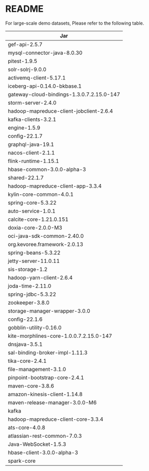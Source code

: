 # README

For large-scale demo datasets, Please refer to the following table.

| Jar                                       |
| ----------------------------------------- |
| gef-api-2.5.7                             |
| mysql-connector-java-8.0.30               |
| pitest-1.9.5                              |
| solr-solrj-9.0.0                          |
| activemq-client-5.17.1                    |
| iceberg-api-0.14.0-bkbase.1               |
| gateway-cloud-bindings-1.3.0.7.2.15.0-147 |
| storm-server-2.4.0                        |
| hadoop-mapreduce-client-jobclient-2.6.4   |
| kafka-clients-3.2.1                       |
| engine-1.5.9                              |
| config-22.1.7                             |
| graphql-java-19.1                         |
| nacos-client-2.1.1                        |
| flink-runtime-1.15.1                      |
| hbase-common-3.0.0-alpha-3                |
| shared-22.1.7                             |
| hadoop-mapreduce-client-app-3.3.4         |
| kylin-core-common-4.0.1                   |
| spring-core-5.3.22                        |
| auto-service-1.0.1                        |
| calcite-core-1.21.0.151                   |
| doxia-core-2.0.0-M3                       |
| oci-java-sdk-common-2.40.0                |
| org.kevoree.framework-2.0.13              |
| spring-beans-5.3.22                       |
| jetty-server-11.0.11                      |
| sis-storage-1.2                           |
| hadoop-yarn-client-2.6.4                  |
| joda-time-2.11.0                          |
| spring-jdbc-5.3.22                        |
| zookeeper-3.8.0                           |
| storage-manager-wrapper-3.0.0             |
| config-22.1.6                             |
| gobblin-utility-0.16.0                    |
| kite-morphlines-core-1.0.0.7.2.15.0-147   |
| dnsjava-3.5.1                             |
| sal-binding-broker-impl-1.11.3            |
| tika-core-2.4.1                           |
| file-management-3.1.0                     |
| pinpoint-bootstrap-core-2.4.1             |
| maven-core-3.8.6                          |
| amazon-kinesis-client-1.14.8              |
| maven-release-manager-3.0.0-M6            |
| kafka                                     |
| hadoop-mapreduce-client-core-3.3.4        |
| ats-core-4.0.8                            |
| atlassian-rest-common-7.0.3               |
| Java-WebSocket-1.5.3                      |
| hbase-client-3.0.0-alpha-3                |
| spark-core                                |
